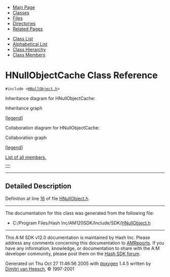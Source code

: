 <div class="tabs">

- [Main Page](index.md)
- <span id="current">[Classes](annotated.md)</span>
- [Files](files.md)
- [Directories](dirs.md)
- [Related Pages](pages.md)

</div>

<div class="tabs">

- [Class List](annotated.md)
- [Alphabetical List](classes.md)
- [Class Hierarchy](hierarchy.md)
- [Class Members](functions.md)

</div>

# HNullObjectCache Class Reference

`#include <`<a href="HNullObject_8h-source.md" class="el"><code>HNullObject.h</code></a>`>`

Inheritance diagram for HNullObjectCache:

<span class="image placeholder" original-image-src="classHNullObjectCache__inherit__graph.gif" original-image-title="" border="0" usemap="#HNullObjectCache__inherit__map">Inheritance graph</span>

\[[legend](graph_legend.md)\]

Collaboration diagram for HNullObjectCache:

<span class="image placeholder" original-image-src="classHNullObjectCache__coll__graph.gif" original-image-title="" border="0" usemap="#HNullObjectCache__coll__map">Collaboration graph</span>

\[[legend](graph_legend.md)\]

[List of all members.](classHNullObjectCache-members.md)

|     |
|-----|
|     |

------------------------------------------------------------------------

<span id="_details"></span>

## Detailed Description

Definition at line <a href="HNullObject_8h-source.md#l00016" class="el">16</a> of file <a href="HNullObject_8h-source.md" class="el">HNullObject.h</a>.

------------------------------------------------------------------------

The documentation for this class was generated from the following file:

- C:/Program Files/Hash Inc/AM120SDK/Include/SDK/<a href="HNullObject_8h-source.md" class="el">HNullObject.h</a>

------------------------------------------------------------------------

<span class="small">This A:M SDK v12.0 documentation is maintained by Hash Inc. Please address any comments concerning this documentation to [AMReports](http://www.hash.com/reports). If you have any information, knowledge, or documentation to share with the A:M developer community, please post them on the [Hash SDK forum](http://www.hash.com/forums/index.php?showforum=11).</span>

Generated on Thu Oct 27 11:46:56 2005 with [<span class="image placeholder" original-image-src="doxygen.png" original-image-title="" height="45" width="100" align="middle" border="0">doxygen</span>](http://www.doxygen.org/index.html) 1.4.5 written by [Dimitri van Heesch](mailto:dimitri@stack.nl), © 1997-2001

